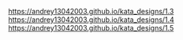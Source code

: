https://andrey13042003.github.io/kata_designs/1.3
<br>
https://andrey13042003.github.io/kata_designs/1.4
<br> 
https://andrey13042003.github.io/kata_designs/1.5

